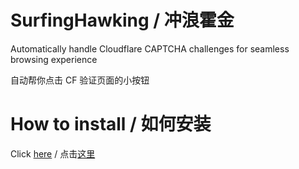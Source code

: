 # SurfingHawking / 冲浪霍金
Automatically handle Cloudflare CAPTCHA challenges for seamless browsing experience

自动帮你点击 CF 验证页面的小按钮

# How to install / 如何安装
Click [here](https://github.com/Anankke/SurfingHawking/raw/master/SurfingHawking.user.js) / 点击[这里](https://github.com/Anankke/SurfingHawking/raw/master/SurfingHawking.user.js)
